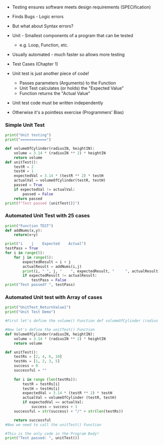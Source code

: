 
- Testing ensures software meets design requirements (SPECification)
- Finds Bugs - Logic errors
- But what about Syntax errors?

- Unit - Smallest components of a program that can be tested
  - e.g. Loop, Function, etc.
- Usually automated - much faster so allows more testing
- Test Cases (Chapter 1)
- Unit test is just another piece of code!
  - Passes parameters (Arguments) to the Function
  - Unit Test calculates (or holds) the "Expected Value"
  - Function returns the "Actual Value"
- Unit test code must be written independently
- Otherwise it's a pointless exercise (Programmers' Bias)
### Simple Unit Test
```python
print("Unit testing")
print("============")

def volumeOfCylinder(radiusIN, heightIN):
	volume = 3.14 * (radiusIN ** 2) * heightIN
	return volume
def unitTest():
	testR = 2
	testH = 1
	expectedVal = 3.14 * (testR ** 2) * testH
	actualVal = volumeOfCylinder(testR, testH)
	passed = True
	if expectedVal != actualVal:
		passed = False
	return passed
print(f"Test passed {unitTest()}")
```

### Automated Unit Test with 25 cases
```python
print("Function TEST")
def addNums(x,y):
	return(x+y)

print("i    j    Expected    Actual")
testPass = True
for i in range(5):
	for j in range(5):
		expectedResult = i + j
		actualResult = addNums(i,j)
		print(i, " ", j, "    ", expectedResult, "     ", actualResult)
		if expectedResult != actualResult:
			testPass = False
print("Test passed? ", testPass)
```

### Automated Unit test with Array of cases
```python
print("UnitTest_ReturnValue1") 
print("Unit Test Demo")

#First let's define the volume() Function def volumeOfCylinder (radius IN, heightIN): volume = 3.14 * (radiusIN ** 2)* height IN return volume

#Now let's define the unitTest() Function 
def VolumeOfCylinder(radiusIN, heightIN):
	volume = 3.14 * (radiusIN ** 2) * heightIN
	return volume

def unitTest():
	testRs = [2, 4, 6, 10]
	testHs = [1, 2, 3, 5]
	success = 0
	successful = ""
	
	for i in range (len(testRs)): 
		testR = testRs[i] 
		testH = testHs[i] 
		expectedVal = 3.14 * (testR ** 2) * testH 
		actualVal = volumeOfCylinder (testR, testH) 
		if expectedVal == actualVal:
			success = success + 1 
	successful = str(success) + "/" + str(len(testRs))

	return successful
#Now we need to call the unitTest() Function

#This is the only code in the Program Body! 
print("Test passed: ", unitTest())
```


